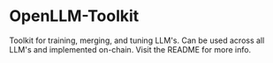 # OpenLLM-Toolkit
Toolkit for training, merging, and tuning LLM's. Can be used across all LLM's and implemented on-chain. Visit the README for more info.
